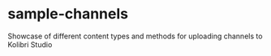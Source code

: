 # sample-channels
Showcase of different content types and methods for uploading channels to Kolibri Studio
